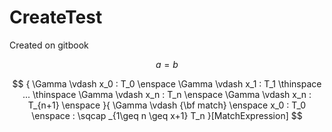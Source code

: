 # CreateTest

Created on gitbook

$$
a = b
$$

$$
{ \Gamma \vdash x_0 : T_0 \enspace \Gamma \vdash x_1 : T_1 \thinspace ... \thinspace \Gamma \vdash x_n : T_n \enspace \Gamma \vdash x_n : T_{n+1} \enspace }{ \Gamma \vdash {\bf match} \enspace x_0 : T_0 \enspace : \sqcap _{1\geq n \geq x+1} T_n }[MatchExpression]
$$

